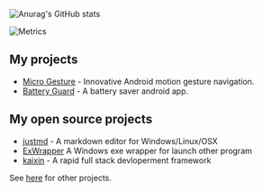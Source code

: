 ![Anurag's GitHub stats](https://github-readme-stats.vercel.app/api?username=x1y9)

![Metrics](https://metrics.lecoq.io/x1y9)

## My projects
* [Micro Gesture](https://play.google.com/store/apps/details?id=me.i38.gesture) - Innovative Android motion gesture navigation.
* [Battery Guard](https://play.google.com/store/apps/details?id=com.x1y9.battery) - A battery saver android app.

## My open source projects
* [justmd](https://github.com/x1y9/justmd/) - A markdown editor for Windows/Linux/OSX
* [ExWrapper](https://github.com/x1y9/ExWrapper) A Windows exe wrapper for launch other program
* [kaixin](https://github.com/x1y9/kaixin) - A rapid full stack devloperment framework

See [here](https://x1y9.com) for other projects.
